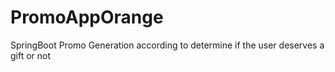 # PromoAppOrange
SpringBoot Promo Generation according to determine if the user deserves a gift or not 
